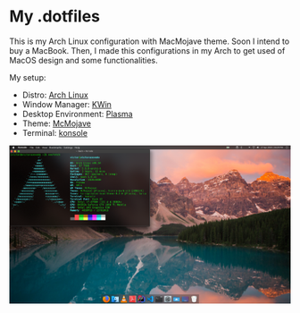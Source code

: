 # My .dotfiles

This is my Arch Linux configuration with MacMojave theme. Soon I intend to buy a MacBook. Then, I made this configurations
in my Arch to get used of MacOS design and some functionalities.

My setup:
* Distro: [Arch Linux](https://www.archlinux.org/)
* Window Manager: [KWin](https://github.com/KDE/kwin)
* Desktop Environment: [Plasma](https://kde.org/plasma-desktop)
* Theme: [McMojave](https://github.com/vinceliuice/McMojave-kde)
* Terminal: [konsole](https://kde.org/applications/system/org.kde.konsole)

![](./screenshots/desktop.png)